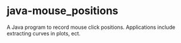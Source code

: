 # java-mouse_positions

A Java program to record mouse click positions. 
Applications include extracting curves in plots, ect.
